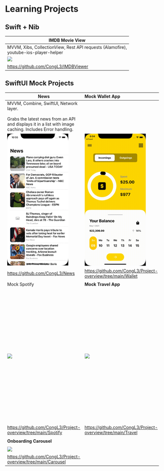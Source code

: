 # Learning Projects

## Swift + Nib

| **IMDB Movie View**                                          |
| ------------------------------------------------------------ |
| MVVM, Xibs, CollectionView, Rest API requests (Alamofire),<br /> youtube-ios-player-helper |
| <img src="./Gifs/IMDBApp.gif" width="200">                   |
| https://github.com/CongL3/IMDBViewer                         |

## SwiftUI Mock Projects  

| News                                                         | Mock Wallet App                                             | **Instagram** Clone                                         |
| ------------------------------------------------------------ | :---------------------------------------------------------- | ----------------------------------------------------------- |
| MVVM, Combine, SwiftUI, Network layer.<br /><br />Grabs the latest news from an API and displays it in a list with image caching. Includes Error handling. |                                                             |                                                             |
| <img src="/Gifs/news.gif" width="200">                       | <img src="./Gifs/wallet-big-screen1.gif" width="200">       | <img src="./Gifs/instagram1.gif" width="200">               |
| https://github.com/CongL3/News                               | https://github.com/CongL3/Project-overview/tree/main/Wallet | https://github.com/CongL3/InstagramClone                    |
|                                                              |                                                             |                                                             |
| Mock Spotify                                                 | **Mock Travel App**                                         | ***Mock NatGeo app***                                       |
|                                                              |                                                             |                                                             |
| <img src="./Gifs/spotify.gif" width="200">                   | <img src="/Gifs/travel.gif" width="200">                    | <img src="/Screenshots/NatGeo.png" width="200">             |
| https://github.com/CongL3/Project-overview/tree/main/Spotify | https://github.com/CongL3/Project-overview/tree/main/Travel | https://github.com/CongL3/Project-overview/tree/main/NatGeo |
|                                                              |                                                             |                                                             |
| **Onboarding Carousel**                                      |                                                             |                                                             |
|                                                              |                                                             |                                                             |
| <img src="/Gifs/carousel.gif" width="200">                   |                                                             |                                                             |
| https://github.com/CongL3/Project-overview/tree/main/Carousel |                                                             |                                                             |

